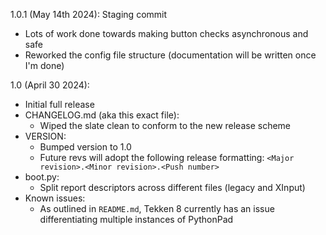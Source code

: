 1.0.1 (May 14th 2024):
Staging commit
- Lots of work done towards making button checks asynchronous and safe
- Reworked the config file structure (documentation will be written once I'm done)

1.0 (April 30 2024):

- Initial full release
- CHANGELOG.md (aka this exact file):
	- Wiped the slate clean to conform to the new release scheme
- VERSION:
	- Bumped version to 1.0
	- Future revs will adopt the following release formatting: `<Major revision>.<Minor revision>.<Push number>`
- boot.py:
	- Split report descriptors across different files (legacy and XInput)
- Known issues:
	- As outlined in `README.md`, Tekken 8 currently has an issue differentiating multiple instances of PythonPad
